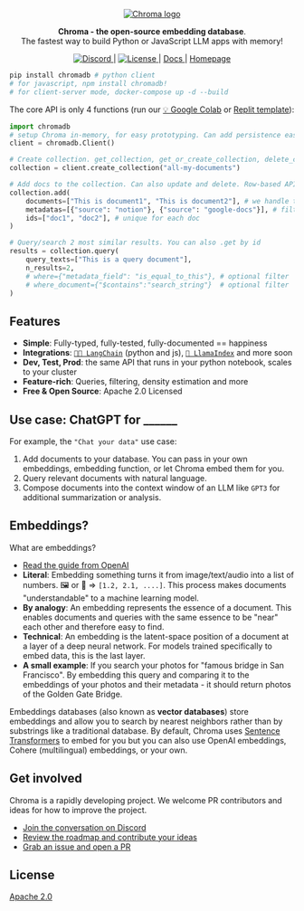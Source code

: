 <p align="center">
  <a href="https://trychroma.com"><img src="https://user-images.githubusercontent.com/891664/227103090-6624bf7d-9524-4e05-9d2c-c28d5d451481.png" alt="Chroma logo"></a>
</p>

<p align="center">
    <b>Chroma - the open-source embedding database</b>. <br />
    The fastest way to build Python or JavaScript LLM apps with memory!
</p>

<p align="center">
  <a href="https://discord.gg/MMeYNTmh3x" target="_blank">
      <img src="https://img.shields.io/discord/1073293645303795742" alt="Discord">
  </a> |
  <a href="https://github.com/chroma-core/chroma/blob/master/LICENSE" target="_blank">
      <img src="https://img.shields.io/static/v1?label=license&message=Apache 2.0&color=white" alt="License">
  </a> |
  <a href="https://docs.trychroma.com/" target="_blank">
      Docs
  </a> |
  <a href="https://www.trychroma.com/" target="_blank">
      Homepage
  </a>
</p>

```bash
pip install chromadb # python client
# for javascript, npm install chromadb!
# for client-server mode, docker-compose up -d --build
```

The core API is only 4 functions (run our [💡 Google Colab](https://colab.research.google.com/drive/1QEzFyqnoFxq7LUGyP1vzR4iLt9PpCDXv?usp=sharing) or [Replit template](https://replit.com/@swyx/BasicChromaStarter?v=1)):

```python
import chromadb
# setup Chroma in-memory, for easy prototyping. Can add persistence easily!
client = chromadb.Client()

# Create collection. get_collection, get_or_create_collection, delete_collection also available!
collection = client.create_collection("all-my-documents")

# Add docs to the collection. Can also update and delete. Row-based API coming soon!
collection.add(
    documents=["This is document1", "This is document2"], # we handle tokenization, embedding, and indexing automatically. You can skip that and add your own embeddings as well
    metadatas=[{"source": "notion"}, {"source": "google-docs"}], # filter on these!
    ids=["doc1", "doc2"], # unique for each doc
)

# Query/search 2 most similar results. You can also .get by id
results = collection.query(
    query_texts=["This is a query document"],
    n_results=2,
    # where={"metadata_field": "is_equal_to_this"}, # optional filter
    # where_document={"$contains":"search_string"}  # optional filter
)
```

## Features
- __Simple__: Fully-typed, fully-tested, fully-documented == happiness
- __Integrations__: [`🦜️🔗 LangChain`](https://blog.langchain.dev/langchain-chroma/) (python and js), [`🦙 LlamaIndex`](https://twitter.com/atroyn/status/1628557389762007040) and more soon
- __Dev, Test, Prod__: the same API that runs in your python notebook, scales to your cluster
- __Feature-rich__: Queries, filtering, density estimation and more
- __Free & Open Source__: Apache 2.0 Licensed

## Use case: ChatGPT for ______

For example, the `"Chat your data"` use case:
1. Add documents to your database. You can pass in your own embeddings, embedding function, or let Chroma embed them for you.
2. Query relevant documents with natural language.
3. Compose documents into the context window of an LLM like `GPT3` for additional summarization or analysis.

## Embeddings?

What are embeddings?

- [Read the guide from OpenAI](https://platform.openai.com/docs/guides/embeddings/what-are-embeddings)
- __Literal__: Embedding something turns it from image/text/audio into a list of numbers. 🖼️ or 📄 => `[1.2, 2.1, ....]`. This process makes documents "understandable" to a machine learning model.
- __By analogy__: An embedding represents the essence of a document. This enables documents and queries with the same essence to be "near" each other and therefore easy to find.
- __Technical__: An embedding is the latent-space position of a document at a layer of a deep neural network. For models trained specifically to embed data, this is the last layer.
- __A small example__: If you search your photos for "famous bridge in San Francisco". By embedding this query and comparing it to the embeddings of your photos and their metadata - it should return photos of the Golden Gate Bridge.

Embeddings databases (also known as **vector databases**) store embeddings and allow you to search by nearest neighbors rather than by substrings like a traditional database. By default, Chroma uses [Sentence Transformers](https://docs.trychroma.com/embeddings#default-sentence-transformers) to embed for you but you can also use OpenAI embeddings, Cohere (multilingual) embeddings, or your own.

## Get involved

Chroma is a rapidly developing project. We welcome PR contributors and ideas for how to improve the project.
- [Join the conversation on Discord](https://discord.gg/MMeYNTmh3x)
- [Review the roadmap and contribute your ideas](https://docs.trychroma.com/roadmap)
- [Grab an issue and open a PR](https://github.com/chroma-core/chroma/issues)

## License

[Apache 2.0](./LICENSE)

